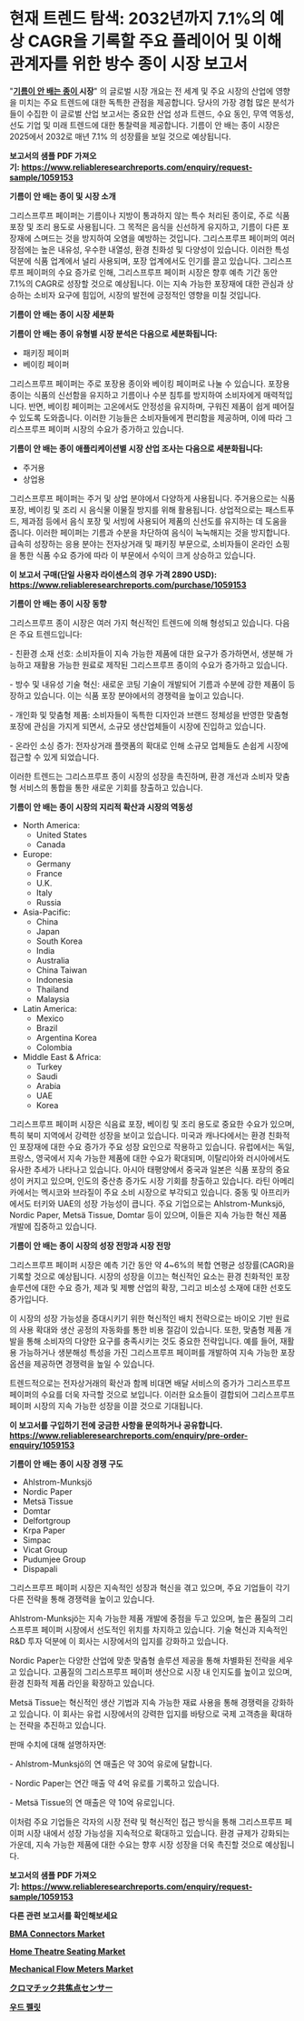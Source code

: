 <p><h1>현재 트렌드 탐색: 2032년까지 7.1%의 예상 CAGR을 기록할 주요 플레이어 및 이해관계자를 위한 방수 종이 시장 보고서</h1></p><p>"<strong><a href="https://www.reliableresearchreports.com/greaseproof-paper-r1059153?utm_campaign=105&utm_medium=7&utm_source=Github&utm_content=ia&utm_term=20022025&utm_id=greaseproof-paper">기름이 안 배는 종이&nbsp;</a></strong><strong>시장</strong>" 의 글로벌 시장 개요는 전 세계 및 주요 시장의 산업에 영향을 미치는 주요 트렌드에 대한 독특한 관점을 제공합니다. 당사의 가장 경험 많은 분석가들이 수집한 이 글로벌 산업 보고서는 중요한 산업 성과 트렌드, 수요 동인, 무역 역동성, 선도 기업 및 미래 트렌드에 대한 통찰력을 제공합니다. 기름이 안 배는 종이 시장은 2025에서 2032로 매년 7.1% 의 성장률을 보일 것으로 예상됩니다.&nbsp;</p>
<p><strong>보고서의 샘플 PDF 가져오기:&nbsp;<a href="https://www.reliableresearchreports.com/enquiry/request-sample/1059153?utm_campaign=105&utm_medium=7&utm_source=Github&utm_content=ia&utm_term=20022025&utm_id=greaseproof-paper">https://www.reliableresearchreports.com/enquiry/request-sample/1059153</a></strong></p>
<p><strong>기름이 안 배는 종이 및 시장 소개</strong></p>
<p><p>그리스프루프 페이퍼는 기름이나 지방이 통과하지 않는 특수 처리된 종이로, 주로 식품 포장 및 조리 용도로 사용됩니다. 그 목적은 음식을 신선하게 유지하고, 기름이 다른 포장재에 스며드는 것을 방지하여 오염을 예방하는 것입니다. 그리스프루프 페이퍼의 여러 장점에는 높은 내유성, 우수한 내열성, 환경 친화성 및 다양성이 있습니다. 이러한 특성 덕분에 식품 업계에서 널리 사용되며, 포장 업계에서도 인기를 끌고 있습니다. 그리스프루프 페이퍼의 수요 증가로 인해, 그리스프루프 페이퍼 시장은 향후 예측 기간 동안 7.1%의 CAGR로 성장할 것으로 예상됩니다. 이는 지속 가능한 포장재에 대한 관심과 상승하는 소비자 요구에 힘입어, 시장의 발전에 긍정적인 영향을 미칠 것입니다.</p></p>
<p><strong>기름이 안 배는 종이 시장 세분화</strong></p>
<p><strong>기름이 안 배는 종이 유형별 시장 분석은 다음으로 세분화됩니다:</strong></p>
<p><ul><li>패키징 페이퍼</li><li>베이킹 페이퍼</li></ul></p>
<p><p>그리스프루프 페이퍼는 주로 포장용 종이와 베이킹 페이퍼로 나눌 수 있습니다. 포장용 종이는 식품의 신선함을 유지하고 기름이나 수분 침투를 방지하여 소비자에게 매력적입니다. 반면, 베이킹 페이퍼는 고온에서도 안정성을 유지하며, 구워진 제품이 쉽게 떼어질 수 있도록 도와줍니다. 이러한 기능들은 소비자들에게 편리함을 제공하며, 이에 따라 그리스프루프 페이퍼 시장의 수요가 증가하고 있습니다.</p></p>
<p><strong>기름이 안 배는 종이 애플리케이션별 시장 산업 조사는 다음으로 세분화됩니다:</strong></p>
<p><ul><li>주거용</li><li>상업용</li></ul></p>
<p><p>그리스프루프 페이퍼는 주거 및 상업 분야에서 다양하게 사용됩니다. 주거용으로는 식품 포장, 베이킹 및 조리 시 음식물 이물질 방지를 위해 활용됩니다. 상업적으로는 패스트푸드, 제과점 등에서 음식 포장 및 서빙에 사용되어 제품의 신선도를 유지하는 데 도움을 줍니다. 이러한 페이퍼는 기름과 수분을 차단하여 음식이 눅눅해지는 것을 방지합니다. 급속히 성장하는 응용 분야는 전자상거래 및 패키징 부문으로, 소비자들이 온라인 쇼핑을 통한 식품 수요 증가에 따라 이 부문에서 수익이 크게 상승하고 있습니다.</p></p>
<p><strong>이 보고서 구매(단일 사용자 라이센스의 경우 가격 2890 USD): <a href="https://www.reliableresearchreports.com/purchase/1059153?utm_campaign=105&utm_medium=7&utm_source=Github&utm_content=ia&utm_term=20022025&utm_id=greaseproof-paper">https://www.reliableresearchreports.com/purchase/1059153</a></strong></p>
<p><strong>기름이 안 배는 종이 시장 동향</strong></p>
<p><p>그리스프루프 종이 시장은 여러 가지 혁신적인 트렌드에 의해 형성되고 있습니다. 다음은 주요 트렌드입니다:</p><p>- 친환경 소재 선호: 소비자들이 지속 가능한 제품에 대한 요구가 증가하면서, 생분해 가능하고 재활용 가능한 원료로 제작된 그리스프루프 종이의 수요가 증가하고 있습니다.</p><p>- 방수 및 내유성 기술 혁신: 새로운 코팅 기술이 개발되어 기름과 수분에 강한 제품이 등장하고 있습니다. 이는 식품 포장 분야에서의 경쟁력을 높이고 있습니다.</p><p>- 개인화 및 맞춤형 제품: 소비자들이 독특한 디자인과 브랜드 정체성을 반영한 맞춤형 포장에 관심을 가지게 되면서, 소규모 생산업체들이 시장에 진입하고 있습니다.</p><p>- 온라인 소싱 증가: 전자상거래 플랫폼의 확대로 인해 소규모 업체들도 손쉽게 시장에 접근할 수 있게 되었습니다.</p><p>이러한 트렌드는 그리스프루프 종이 시장의 성장을 촉진하며, 환경 개선과 소비자 맞춤형 서비스의 통합을 통한 새로운 기회를 창출하고 있습니다.</p></p>
<p><strong>기름이 안 배는 종이 시장의 지리적 확산과 시장의 역동성</strong></p>
<p><ul>
    <li>
        North America:
        <ul>
            <li>United States</li>
            <li>Canada</li>
        </ul>
    </li>
    <li>
        Europe:
        <ul>
            <li>Germany</li>
            <li>France</li>
            <li>U.K.</li>
            <li>Italy</li>
            <li>Russia</li>
        </ul>
    </li>
    <li>
        Asia-Pacific:
        <ul>
            <li>China</li>
            <li>Japan</li>
            <li>South Korea</li>
            <li>India</li>
            <li>Australia</li>
            <li>China Taiwan</li>
            <li>Indonesia</li>
            <li>Thailand</li>
            <li>Malaysia</li>
        </ul>
    </li>
    <li>
        Latin America:
        <ul>
            <li>Mexico</li>
            <li>Brazil</li>
            <li>Argentina Korea</li>
            <li>Colombia</li>
        </ul>
    </li>
    <li>
        Middle East & Africa:
        <ul>
            <li>Turkey</li>
            <li>Saudi</li>
            <li>Arabia</li>
            <li>UAE</li>
            <li>Korea</li>
        </ul>
    </li>
    </ul></p>
<p><p>그리스프루프 페이퍼 시장은 식음료 포장, 베이킹 및 조리 용도로 중요한 수요가 있으며, 특히 북미 지역에서 강력한 성장을 보이고 있습니다. 미국과 캐나다에서는 환경 친화적인 포장재에 대한 수요 증가가 주요 성장 요인으로 작용하고 있습니다. 유럽에서는 독일, 프랑스, 영국에서 지속 가능한 제품에 대한 수요가 확대되며, 이탈리아와 러시아에서도 유사한 추세가 나타나고 있습니다. 아시아 태평양에서 중국과 일본은 식품 포장의 중요성이 커지고 있으며, 인도의 중산층 증가도 시장 기회를 창출하고 있습니다. 라틴 아메리카에서는 멕시코와 브라질이 주요 소비 시장으로 부각되고 있습니다. 중동 및 아프리카에서도 터키와 UAE의 성장 가능성이 큽니다. 주요 기업으로는 Ahlstrom-Munksjö, Nordic Paper, Metsä Tissue, Domtar 등이 있으며, 이들은 지속 가능한 혁신 제품 개발에 집중하고 있습니다.</p></p>
<p><strong>기름이 안 배는 종이 시장의 성장 전망과 시장 전망</strong></p>
<p><p>그리스프루프 페이퍼 시장은 예측 기간 동안 약 4~6%의 복합 연평균 성장률(CAGR)을 기록할 것으로 예상됩니다. 시장의 성장을 이끄는 혁신적인 요소는 환경 친화적인 포장 솔루션에 대한 수요 증가, 제과 및 제빵 산업의 확장, 그리고 비소성 소재에 대한 선호도 증가입니다. </p><p>이 시장의 성장 가능성을 증대시키기 위한 혁신적인 배치 전략으로는 바이오 기반 원료의 사용 확대와 생산 공정의 자동화를 통한 비용 절감이 있습니다. 또한, 맞춤형 제품 개발을 통해 소비자의 다양한 요구를 충족시키는 것도 중요한 전략입니다. 예를 들어, 재활용 가능하거나 생분해성 특성을 가진 그리스프루프 페이퍼를 개발하여 지속 가능한 포장 옵션을 제공하면 경쟁력을 높일 수 있습니다. </p><p>트렌드적으로는 전자상거래의 확산과 함께 비대면 배달 서비스의 증가가 그리스프루프 페이퍼의 수요를 더욱 자극할 것으로 보입니다. 이러한 요소들이 결합되어 그리스프루프 페이퍼 시장의 지속 가능한 성장을 이끌 것으로 기대됩니다.</p></p>
<p><strong>이 보고서를 구입하기 전에 궁금한 사항을 문의하거나 공유합니다. <a href="https://www.reliableresearchreports.com/enquiry/pre-order-enquiry/1059153?utm_campaign=105&utm_medium=7&utm_source=Github&utm_content=ia&utm_term=20022025&utm_id=greaseproof-paper">https://www.reliableresearchreports.com/enquiry/pre-order-enquiry/1059153</a></strong></p>
<p><strong>기름이 안 배는 종이 시장 경쟁 구도</strong></p>
<p><ul><li>Ahlstrom-Munksjö</li><li>Nordic Paper</li><li>Metsä Tissue</li><li>Domtar</li><li>Delfortgroup</li><li>Krpa Paper</li><li>Simpac</li><li>Vicat Group</li><li>Pudumjee Group</li><li>Dispapali</li></ul></p>
<p><p>그리스프루프 페이퍼 시장은 지속적인 성장과 혁신을 겪고 있으며, 주요 기업들이 각기 다른 전략을 통해 경쟁력을 높이고 있습니다. </p><p>Ahlstrom-Munksjö는 지속 가능한 제품 개발에 중점을 두고 있으며, 높은 품질의 그리스프루프 페이퍼 시장에서 선도적인 위치를 차지하고 있습니다. 기술 혁신과 지속적인 R&D 투자 덕분에 이 회사는 시장에서의 입지를 강화하고 있습니다. </p><p>Nordic Paper는 다양한 산업에 맞춘 맞춤형 솔루션 제공을 통해 차별화된 전략을 세우고 있습니다. 고품질의 그리스프루프 페이퍼 생산으로 시장 내 인지도를 높이고 있으며, 환경 친화적 제품 라인을 확장하고 있습니다. </p><p>Metsä Tissue는 혁신적인 생산 기법과 지속 가능한 재료 사용을 통해 경쟁력을 강화하고 있습니다. 이 회사는 유럽 시장에서의 강력한 입지를 바탕으로 국제 고객층을 확대하는 전략을 추진하고 있습니다.</p><p>판매 수치에 대해 설명하자면:</p><p>- Ahlstrom-Munksjö의 연 매출은 약 30억 유로에 달합니다.</p><p>- Nordic Paper는 연간 매출 약 4억 유로를 기록하고 있습니다.</p><p>- Metsä Tissue의 연 매출은 약 10억 유로입니다.</p><p>이처럼 주요 기업들은 각자의 시장 전략 및 혁신적인 접근 방식을 통해 그리스프루프 페이퍼 시장 내에서 성장 가능성을 지속적으로 확대하고 있습니다. 환경 규제가 강화되는 가운데, 지속 가능한 제품에 대한 수요는 향후 시장 성장을 더욱 촉진할 것으로 예상됩니다.</p></p>
<p><strong>보고서의 샘플 PDF 가져오기:&nbsp;<a href="https://www.reliableresearchreports.com/enquiry/request-sample/1059153?utm_campaign=105&utm_medium=7&utm_source=Github&utm_content=ia&utm_term=20022025&utm_id=greaseproof-paper">https://www.reliableresearchreports.com/enquiry/request-sample/1059153</a></strong></p>
<p><strong></strong></p>
<p><strong></strong></p>
<p><strong></strong></p>
<p><strong></strong></p>
<p><strong>다른 관련 보고서를 확인해보세요</strong></p>
<p><strong><p><a href="https://github.com/samesdufloiw/Market-Research-Report-List-1/blob/main/bma-connectors-market.md?utm_campaign=105&utm_medium=7&utm_source=Github&utm_content=ia&utm_term=20022025&utm_id=greaseproof-paper">BMA Connectors Market</a></p><p><a href="https://github.com/swietanasso/Market-Research-Report-List-1/blob/main/home-theatre-seating-market.md?utm_campaign=105&utm_medium=7&utm_source=Github&utm_content=ia&utm_term=20022025&utm_id=greaseproof-paper">Home Theatre Seating Market</a></p><p><a href="https://github.com/normiaooghe3/Market-Research-Report-List-1/blob/main/mechanical-flow-meters-market.md?utm_campaign=105&utm_medium=7&utm_source=Github&utm_content=ia&utm_term=20022025&utm_id=greaseproof-paper">Mechanical Flow Meters Market</a></p><p><a href="https://github.com/mohamedbakry57/Market-Research-Report-List-7/blob/main/543861038236.md?utm_campaign=105&utm_medium=7&utm_source=Github&utm_content=ia&utm_term=20022025&utm_id=greaseproof-paper">クロマチック共焦点センサー</a></p><p><a href="https://github.com/laholand/Market-Research-Report-List-7/blob/main/706877738415.md?utm_campaign=105&utm_medium=7&utm_source=Github&utm_content=ia&utm_term=20022025&utm_id=greaseproof-paper">우드 펠릿</a></p></strong></p>
<p></p>